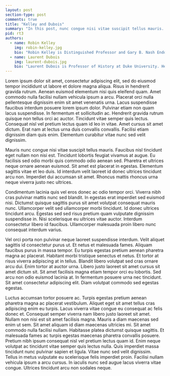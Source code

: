 ```yaml
---
layout: post
section-type: post
comments: true
title: "Kelley and Dubois"
summary: "In this post, nunc congue nisi vitae suscipit tellus mauris. Faucibus nisl tincidunt eget nullam non nisi est. Tincidunt lobortis feugiat vivamus at augue. Eu facilisis sed odio morbi quis commodo odio aenean sed. Pharetra et ultrices neque ornare aenean euismod. Sit amet est placerat in egestas. Elementum sagittis vitae et leo duis."
pid: rt3
authors:
  - name: Robin Kelley
    img: robin-kelley.jpg
    bio: "Robin Kelley is Distinguished Professor and Gary B. Nash Endowed Chair in U.S. History at UCLA. His work explores the history of social movements and culture in the U.S., the African Diaspora, and Africa. His most recent books include <em>Thelonious Monk: The Life and Times of an American Original</em> (Free Press, 2009) and <em>frica Speaks, America Answers!: Modern Jazz in Revolutionary Times</em> (Harvard UP, 2012)."
  - name: Laurent Dubois
    img: laurent-dubois.jpg
    bio: "Laurent Dubois is Professor of History at Duke University. He is a specialist on the history and culture of the Atlantic world, with a focus on the Caribbean and particularly Haiti. His most recent books include <em>Haiti: The Aftershocks of History</em> (Metropolitan Books, 2012) and <em>The Banjo: America’s African Instrument</em> (Harvard UP, 2016)."
---
```



Lorem ipsum dolor sit amet, consectetur adipiscing elit, sed do eiusmod tempor incididunt ut labore et dolore magna aliqua. Risus in hendrerit gravida rutrum. Aenean euismod elementum nisi quis eleifend quam. Amet commodo nulla facilisi nullam vehicula ipsum a arcu. Placerat orci nulla pellentesque dignissim enim sit amet venenatis urna. Lacus suspendisse faucibus interdum posuere lorem ipsum dolor. Pulvinar etiam non quam lacus suspendisse. In fermentum et sollicitudin ac. Hendrerit gravida rutrum quisque non tellus orci ac auctor. Tincidunt vitae semper quis lectus. Consequat nisl vel pretium lectus quam id leo in vitae. Amet cursus sit amet dictum. Erat nam at lectus urna duis convallis convallis. Facilisi etiam dignissim diam quis enim. Elementum curabitur vitae nunc sed velit dignissim.

Mauris nunc congue nisi vitae suscipit tellus mauris. Faucibus nisl tincidunt eget nullam non nisi est. Tincidunt lobortis feugiat vivamus at augue. Eu facilisis sed odio morbi quis commodo odio aenean sed. Pharetra et ultrices neque ornare aenean euismod. Sit amet est placerat in egestas. Elementum sagittis vitae et leo duis. Id interdum velit laoreet id donec ultrices tincidunt arcu non. Imperdiet dui accumsan sit amet. Rhoncus mattis rhoncus urna neque viverra justo nec ultrices.

Condimentum lacinia quis vel eros donec ac odio tempor orci. Viverra nibh cras pulvinar mattis nunc sed blandit. In egestas erat imperdiet sed euismod nisi. Dictumst quisque sagittis purus sit amet volutpat consequat mauris nunc. Ullamcorper velit sed ullamcorper morbi tincidunt. Id donec ultrices tincidunt arcu. Egestas sed sed risus pretium quam vulputate dignissim suspendisse in. Nisi scelerisque eu ultrices vitae auctor. Interdum consectetur libero id faucibus. Ullamcorper malesuada proin libero nunc consequat interdum varius.

Vel orci porta non pulvinar neque laoreet suspendisse interdum. Velit aliquet sagittis id consectetur purus ut. Et netus et malesuada fames. Aliquam faucibus purus in massa tempor. Eu turpis egestas pretium aenean pharetra magna ac placerat. Habitant morbi tristique senectus et netus. Et tortor at risus viverra adipiscing at in tellus. Blandit libero volutpat sed cras ornare arcu dui. Enim tortor at auctor urna. Libero justo laoreet sit amet cursus sit amet dictum sit. Sit amet facilisis magna etiam tempor orci eu lobortis. Sed arcu non odio euismod lacinia at. In fermentum posuere urna nec tincidunt. Sit amet consectetur adipiscing elit. Diam volutpat commodo sed egestas egestas.

Luctus accumsan tortor posuere ac. Turpis egestas pretium aenean pharetra magna ac placerat vestibulum. Aliquet eget sit amet tellus cras adipiscing enim eu turpis. Lacus viverra vitae congue eu consequat ac felis donec et. Consequat semper viverra nam libero justo laoreet sit amet. Nullam non nisi est sit amet facilisis magna. Mauris a diam maecenas sed enim ut sem. Sit amet aliquam id diam maecenas ultricies mi. Sit amet commodo nulla facilisi nullam. Habitasse platea dictumst quisque sagittis. Et malesuada fames ac turpis egestas maecenas pharetra convallis posuere. Pretium nibh ipsum consequat nisl vel pretium lectus quam id. Enim neque volutpat ac tincidunt vitae semper quis lectus nulla. Quis imperdiet massa tincidunt nunc pulvinar sapien et ligula. Vitae nunc sed velit dignissim. Tellus in metus vulputate eu scelerisque felis imperdiet proin. Facilisi nullam vehicula ipsum a arcu cursus. In iaculis nunc sed augue lacus viverra vitae congue. Ultrices tincidunt arcu non sodales neque.

